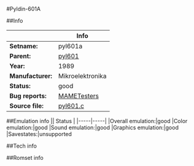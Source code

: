 #Pyldin-601A

##Info

||Info|
|-----|-----|
|**Setname:**|pyl601a
|**Parent:**|[pyl601](pyl601.md)
|**Year:**|1989
|**Manufacturer:**|Mikroelektronika
|**Status:**|good
|**Bug reports:**|[MAMETesters](http://mametesters.org/view_all_set.php?type=1&temporary=y&search=pyl601.c)
|**Source file:**|[pyl601.c](https://github.com/mamedev/mame/blob/master/src/mess/drivers/pyl601.c)

##Emulation info
|| Status |
|-----|-----|
|Overall emulation:|good
|Color emulation:|good
|Sound emulation:|good
|Graphics emulation:|good
|Savestates:|unsupported

##Tech info

##Romset info

<!--- START OF EDITED COMMENT DO NOT TOUCH TEXT ABOVE-->
